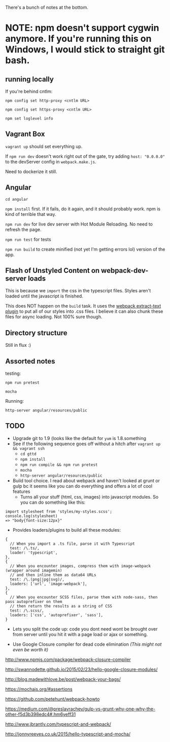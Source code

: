 There's a bunch of notes at the bottom.

# NOTE: npm doesn't support cygwin anymore.  If you're running this on Windows, I would stick to straight git bash. #

## running locally ##

If you're behind cntlm:

`npm config set http-proxy <cntlm URL>`

`npm config set https-proxy <cntlm URL>`

`npm set loglevel info`

## Vagrant Box ##

`vagrant up` should set everything up.

If `npm run dev` doesn't work right out of the gate, try adding `host: "0.0.0.0"` to the devServer config in `webpack.make.js`.

Need to dockerize it still.  

## Angular ##

`cd angular`

`npm install` first.  If it fails, do it again, and it should probably work.  npm is kind of terrible that way.

`npm run dev` for live dev server with Hot Module Reloading.  No need to refresh the page.

`npm run test` for tests

`npm run build` to create minified (not yet I'm getting errors lol) version of the app.


## Flash of Unstyled Content on webpack-dev-server loads ##

This is because we `import` the css in the typescript files.  Styles aren't loaded until the javascript is finished.

This does NOT happen on the `build` task.  It uses the [webpack extract-text plugin](https://github.com/webpack/extract-text-webpack-plugin) to put all of our styles into .css files.  I believe it can also chunk these files for async loading.  Not 100% sure though.


## Directory structure ##

Still in flux :)

## Assorted notes ##

testing:

`npm run pretest`

`mocha`

Running:

`http-server angular/resources/public`

## TODO ##

+ Upgrade git to 1.9 (looks like the default for `yum` is 1.8.something
+ See if the following sequence goes off without a hitch after `vagrant up && vagrant ssh`
    + `cd gttd`
    + `npm install`
    + `npm run compile && npm run pretest`
	+ `mocha`
	+ `http-server angular/resources/public`
+ Build tool choice.  I read about webpack and haven't looked at grunt or gulp bc it seems like you can do everything and offers a lot of cool features
	+ Turns all your stuff (html, css, images) into javascript modules. So you can do something like this:
```
import stylesheet from 'styles/my-styles.scss';
console.log(stylesheet)
=> "body{font-size:12px}"
```

+ Provides loaders/plugins to build all these modules:

```
{
  // When you import a .ts file, parse it with Typescript
  test: /\.ts/,
  loader: 'typescript',
},
{
  // When you encounter images, compress them with image-webpack (wrapper around imagemin)
  // and then inline them as data64 URLs
  test: /\.(png|jpg|svg)/,
  loaders: ['url', 'image-webpack'],
},
{
  // When you encounter SCSS files, parse them with node-sass, then pass autoprefixer on them
  // then return the results as a string of CSS
  test: /\.scss/,
  loaders: ['css', 'autoprefixer', 'sass'],
}

```

+ Lets you split the code up: code you dont need wont be brought over from server until you hit it with a page load or ajax or something.

+ Use Google Closure compiler for dead code elimination *(This might not even be worth it)*

http://www.npmjs.com/package/webpack-closure-compiler

http://swannodette.github.io/2015/02/23/hello-google-closure-modules/

http://blog.madewithlove.be/post/webpack-your-bags/

https://mochajs.org/#assertions

https://github.com/petehunt/webpack-howto

https://medium.com/@preslavrachev/gulp-vs-grunt-why-one-why-the-other-f5d3b398edc4#.hm6yeff31

http://www.jbrantly.com/typescript-and-webpack/

http://jonnyreeves.co.uk/2015/hello-typescript-and-mocha/
